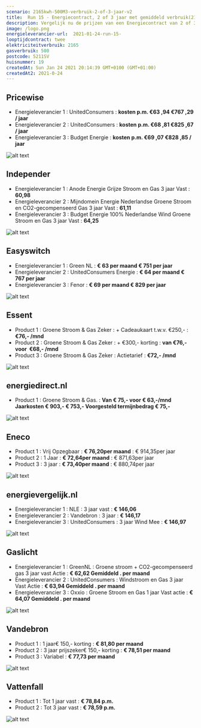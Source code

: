```yaml
---
scenario: 2165kwh-500M3-verbruik-2-of-3-jaar-v2  
title:  Run 15 - Energiecontract, 2 of 3 jaar met gemiddeld verbruik(2165kWh, 500M3)  
description: Vergelijk nu de prijzen van een Energiecontract van 2 of 3 jaar  
image: /logo.png  
energieleverancier-url:  2021-01-24-run-15-  
looptijdcontract: twee  
elektriciteitverbruik: 2165  
gasverbruik: 500  
postcode: 5211SV  
huisnummer: 19  
createdAt: Sun Jan 24 2021 20:14:39 GMT+0100 (GMT+01:00)  
createdAt2: 2021-0-24  
---
```



## Pricewise    
    
- Energieleverancier 1 :  UnitedConsumers  :  **kosten p.m. €63 ,94 €767 ,29 / jaar**  
- Energieleverancier 2 :  UnitedConsumers :  **kosten p.m. €68 ,81 €825 ,67 / jaar**  
- Energieleverancier 3 :  Budget Energie :  **kosten p.m. €69 ,07 €828 ,85 / jaar** 
 
![alt text](/img/el/pricewise-2165kwh-500M3-verbruik-2-of-3-jaar-v2-week3.png "Vergelijk energietarieven Pricewise")
## Independer    
  
- Energieleverancier 1 :  Anode Energie Grijze Stroom en Gas 3 jaar Vast  :  **60,98**  
- Energieleverancier 2 :  Mijndomein Energie Nederlandse Groene Stroom en CO2-gecompenseerd Gas 3 jaar Vast :  **61,11**  
- Energieleverancier 3 :  Budget Energie 100% Nederlandse Wind Groene Stroom en Gas 3 jaar Vast :  **64,25**  

 
![alt text](/img/el/independer-2165kwh-500M3-verbruik-2-of-3-jaar-v2-week3.png "Vergelijk energietarieven Independer")
## Easyswitch    
 
- Energieleverancier 1 :  Green NL  : **€ 63 per maand € 751 per jaar**   
- Energieleverancier 2 :  UnitedConsumers Energie : **€ 64 per maand € 767 per jaar**  
- Energieleverancier 3 :  Fenor :  **€ 69 per maand € 829 per jaar**   
 
![alt text](/img/el/easyswitch-2165kwh-500M3-verbruik-2-of-3-jaar-v2-week3.png "Vergelijk energietarieven Easyswitch")
## Essent    
  
- Product 1 :  Groene Stroom & Gas Zeker  : + Cadeaukaart t.w.v. €250,-  : **€76,- /mnd**  
- Product 2 :  Groene Stroom & Gas Zeker : + €300,- korting  : **van €76,- voor  €68,- /mnd**  
- Product 3 :  Groene Stroom & Gas Zeker :  Actietarief  : **€72,- /mnd**  
 

![alt text](/img/el/essent-2165kwh-500M3-verbruik-2-of-3-jaar-v2-week3.png "Vergelijk energietarieven Essent")
## energiedirect.nl    

- Product 1 :  Groene Stroom & Gas.  : **Van € 75,- voor € 63,-/mnd Jaarkosten € 903,- € 753,- Voorgesteld termijnbedrag € 75,-**  
 
![alt text](/img/el/energiedirect-2165kwh-500M3-verbruik-2-of-3-jaar-v2-week3.png "Vergelijk energietarieven energiedirect.nl")
## Eneco    
   
- Product 1 :  Vrij Opzegbaar  : **€ 76,20per maand**  : € 914,35per jaar  
- Product 2 :  1 Jaar : **€ 72,64per maand**  : € 871,63per jaar  
- Product 3 :  3 jaar :  **€ 73,40per maand**  : € 880,74per jaar  
 
![alt text](/img/el/eneco-2165kwh-500M3-verbruik-2-of-3-jaar-v2-week3.png "Vergelijk energietarieven Eneco")
## energievergelijk.nl    
   
- Energieleverancier 1 :  NLE  : 3 jaar vast   : **€ 146,06**  
- Energieleverancier 2 :  Vandebron : 3 jaar   : **€ 146,17**  
- Energieleverancier 3 :  UnitedConsumers :  3 jaar Wind Mee   : **€ 146,97**  
 
![alt text](/img/el/energievergelijk-2165kwh-500M3-verbruik-2-of-3-jaar-v2-week3.png "Vergelijk energietarieven energievergelijk.nl")
## Gaslicht    
  
- Energieleverancier 1 : GreenNL : Groene stroom + CO2-gecompenseerd gas 3 jaar vast Actie : **€ 62,62 Gemiddeld . per maand**   
- Energieleverancier 2 : UnitedConsumers : Windstroom en Gas 3 jaar Vast Actie : **€ 63,94 Gemiddeld . per maand**   
- Energieleverancier 3 : Oxxio : Groene Stroom en Gas 1 jaar Vast actie : **€ 64,07 Gemiddeld . per maand**  

![alt text](/img/el/gaslicht-2165kwh-500M3-verbruik-2-of-3-jaar-v2-week3.png "Vergelijk energietarieven gaslicht")
## Vandebron    

- Product 1 :  1 jaar€ 150,- korting  :  **€ 81,80 per maand**   
- Product 2 :  3 jaar prijszeker€ 150,- korting :  **€ 78,51 per maand**  
- Product 3 :  Variabel :  **€ 77,73 per maand**   
 
![alt text](/img/el/vandebron-2165kwh-500M3-verbruik-2-of-3-jaar-v2-week3.png "Vergelijk energietarieven VandeBron")
## Vattenfall    
  
- Product 1 :  Tot 1 jaar vast  : **€ 78,84 p.m.**   
- Product 2 :  Tot 3 jaar vast : **€ 78,59 p.m.**  

![alt text](/img/el/vattenfall-2165kwh-500M3-verbruik-2-of-3-jaar-v2-week3.png "Vergelijk energietarieven Vattenfall")